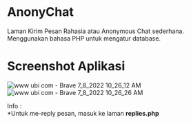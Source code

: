# AnonyChat
Laman Kirim Pesan Rahasia atau Anonymous Chat sederhana. Menggunakan bahasa PHP untuk mengatur database.

# Screenshot Aplikasi
![www ubi com - Brave 7_8_2022 10_26_12 AM](https://user-images.githubusercontent.com/103014406/177911263-da0d816a-992a-46b0-93b9-5c0e80f62bce.png)
![www ubi com - Brave 7_8_2022 10_26_26 AM](https://user-images.githubusercontent.com/103014406/177911280-db1a843d-f7d8-4352-9224-656dc9dcaad8.png)


Info : <br>
*Untuk me-reply pesan, masuk ke laman <b>replies.php</b>
